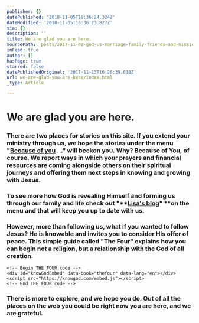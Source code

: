 ```yaml
---
publisher: {}
datePublished: '2018-11-05T18:36:24.324Z'
dateModified: '2018-11-05T18:36:23.827Z'
via: {}
description: ''
title: We are glad you are here.
sourcePath: _posts/2017-11-02-god-us-marriage-family-friends-and-mission-here-are-so.md
inFeed: true
author: []
hasPage: true
starred: false
datePublishedOriginal: '2017-11-13T16:26:39.818Z'
url: we-are-glad-you-are-here/index.html
_type: Article

---
```

# We are glad you are here.

### There are two places for stories on this site. If you extend your ministry through us, we hope the stories under the menu "**[Because of you][0] ..."** will beckon you. Why? Because of **You**, of course. We report ways in which your prayers and financial resources are coming alongside others on their spiritual journeys and offering them next steps in knowing and growing with Jesus.

### To see more how God is revealing Himself and forming us through our family and life check out "**[Lisa's blog][1]" **on the menu and that will keep you up to date with us.

### However, more than following us, what if you wanted to follow Jesus? He is knowable and invites you to consider His offer of peace. This simple guide called "The Four" explains how you can begin not a religion, but a relationship with the God of all creation.

    <!-- Begin THE FOUR code -->
    <div id="knowGodEmbed" data-book="thefour" data-lang="en"></div>
    <script src="https://knowgod.com/embed.js"></script>
    <!-- End THE FOUR code -->

### There is more to explore, and we hope you do. Out of all the places on the web you could be right now you are here, and we are grateful.

[0]: https://thegrid.ai/mission-59281/
[1]: https://thegrid.ai/family-82471/